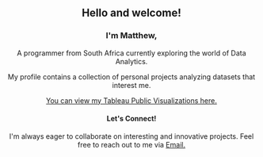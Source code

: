 <h2 align="center">Hello and welcome!</h2>

<h3 align="center">I'm Matthew,</h3>
<p align="center">A programmer from South Africa currently exploring the world of Data Analytics.</p>


<p align="center">My profile contains a collection of personal projects analyzing datasets that interest me.</p>
<p align="center"><a href="https://public.tableau.com/app/profile/matthew.hendricks3792/vizzes">You can view my Tableau Public Visualizations here.</a></p>

<h4 align="center">Let's Connect!</h4>
<p align="center">I'm always eager to collaborate on interesting and innovative projects. Feel free to reach out to me via <a href="mailto:mattjhcontact@gmail.com">Email.</a></p>

